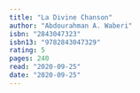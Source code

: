 ```yaml
---
title: "La Divine Chanson"
author: "Abdourahman A. Waberi"
isbn: "2843047323"
isbn13: "9782843047329"
rating: 5
pages: 240
read: "2020-09-25"
date: "2020-09-25"
---
```


